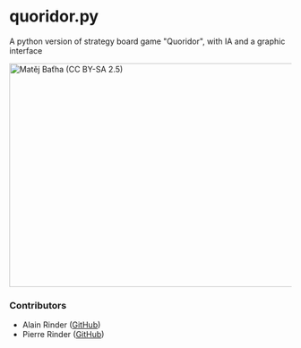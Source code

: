 # quoridor.py
A python version of strategy board game "Quoridor", with IA and a graphic interface

<img src="https://upload.wikimedia.org/wikipedia/commons/8/84/Quoridor_1.jpg" width="600" height="400" title="Matěj Baťha (CC BY-SA 2.5)">

### Contributors
* Alain Rinder ([GitHub](https://github.com/alainrinder))
* Pierre Rinder ([GitHub](https://github.com/prinder))

